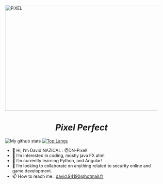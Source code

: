 
<img title = "PIXEL" src="https://miro.medium.com/max/2160/1*yLoplkhUrNsQGkocFEVhhA.gif" width="1600" height="350"/>
<h1  position = "relative" align="center"><i>Pixel Perfect</i></h1>

![My github stats](https://github-readme-stats.vercel.app/api?username=DN-Pixel&count_private=true&show_icons=true&theme=tokyonight)
[![Top Langs](https://github-readme-stats.vercel.app/api/top-langs/?username=DN-Pixel&layout=compact&theme=tokyonight&count_private=true&langs_count=10)](https://github.com/anuraghazra/github-readme-stats)

- 👋 Hi, I’m David NAZICAL : @DN-Pixel!
- 👀 I’m interested in coding, mostly java FX atm! 
- 🌱 I’m currently learning Python, and Angular!
- 💞️ I’m looking to collaborate on anything related to security online and game development.
- 📫 How to reach me :
david.94190@hotmail.fr


<!---
DN-Pixel/DN-Pixel is a ✨ special ✨ repository because its `README.md` (this file) appears on your GitHub profile.
You can click the Preview link to take a look at your changes.
--->
